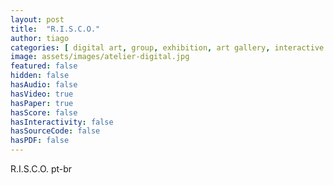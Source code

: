 ```yaml
---
layout: post
title:  "R.I.S.C.O."
author: tiago
categories: [ digital art, group, exhibition, art gallery, interactive installation, art installation, multidisciplinar, florianopolis ]
image: assets/images/atelier-digital.jpg
featured: false
hidden: false
hasAudio: false
hasVideo: true
hasPaper: true
hasScore: false
hasInteractivity: false
hasSourceCode: false
hasPDF: false
---
```


R.I.S.C.O. pt-br